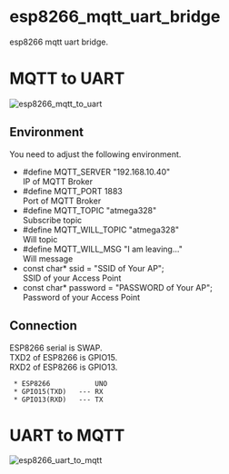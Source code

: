 # esp8266_mqtt_uart_bridge
esp8266 mqtt uart bridge.


# MQTT to UART

![esp8266_mqtt_to_uart](https://user-images.githubusercontent.com/6020549/74579213-5246ea00-4fdc-11ea-94cf-10b20d2a71ac.jpg)

## Environment
You need to adjust the following environment.

- #define MQTT_SERVER     "192.168.10.40"   
IP of MQTT Broker
- #define MQTT_PORT       1883   
Port of MQTT Broker
- #define MQTT_TOPIC      "atmega328"   
Subscribe topic
- #define MQTT_WILL_TOPIC "atmega328"   
Will topic
- #define MQTT_WILL_MSG   "I am leaving..."   
Will message
- const char* ssid = "SSID of Your AP";   
SSID of your Access Point
- const char* password = "PASSWORD of Your AP";   
Password of your Access Point

## Connection
ESP8266 serial is SWAP.   
TXD2 of ESP8266 is GPIO15.   
RXD2 of ESP8266 is GPIO13.   

```
 * ESP8266           UNO
 * GPIO15(TXD)   --- RX
 * GPIO13(RXD)   --- TX
```

# UART to MQTT

![esp8266_uart_to_mqtt](https://user-images.githubusercontent.com/6020549/74579216-55da7100-4fdc-11ea-9b3b-a6f54c6f8bab.jpg)


